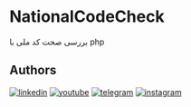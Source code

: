# NationalCodeCheck
 بررسی صحت کد ملی با php


## Authors
[![linkedin](https://img.shields.io/badge/linkedin-%230A66C2.svg?&style=for-the-badge&logo=linkedin&logoColor=white)](https://www.linkedin.com/in/rkarimpour/)
[![youtube](https://img.shields.io/badge/youtube-%23FF0000.svg?&style=for-the-badge&logo=youtube&logoColor=white)](https://youtube.com/@root_one)
[![telegram](https://img.shields.io/badge/telegram-%2326A5E4.svg?&style=for-the-badge&logo=telegram&logoColor=white)](https://t.me/rootcodes)
[![instagram](https://img.shields.io/badge/instagram-%23E4405F.svg?&style=for-the-badge&logo=instagram&logoColor=white)](https://instagram.com/rezakarimpour.pro)
